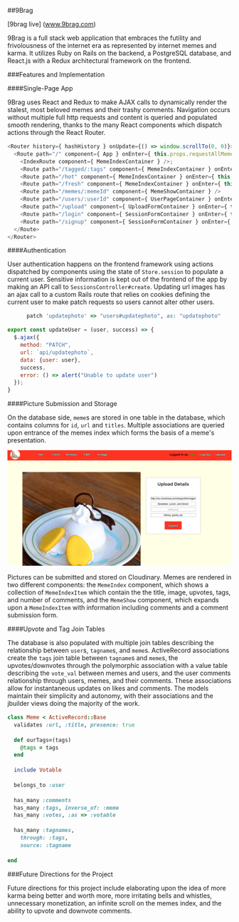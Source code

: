 ##9Brag

[9brag live] (www.9brag.com)

9Brag is a full stack web application that embraces the futility and frivolousness of the internet era as represented by internet memes and karma. It utilizes Ruby on Rails on the backend, a PostgreSQL database, and React.js with a Redux architectural framework on the frontend.

###Features and Implementation

####Single-Page App

9Brag uses React and Redux to make AJAX calls to dynamically render the stalest, most beloved memes and their trashy comments. Navigation occurs without multiple full http requests and content is queried and populated smooth rendering, thanks to the many React components which dispatch actions through the React Router.

```javascript
<Router history={ hashHistory } onUpdate={() => window.scrollTo(0, 0)}>
  <Route path="/" component={ App } onEnter={ this.props.requestAllMemes }>
    <IndexRoute component={ MemeIndexContainer } />;
    <Route path="/tagged/:tags" component={ MemeIndexContainer } onEnter={ this.props.requestAllMemes }/>
    <Route path="/hot" component={ MemeIndexContainer } onEnter={ this.props.requestAllMemes }/>
    <Route path="/fresh" component={ MemeIndexContainer } onEnter={ this.props.requestAllMemes }/>
    <Route path="/memes/:memeId" component={ MemeShowContainer } />
    <Route path="/users/:userId" component={ UserPageContainer } onEnter={ this._fetchUserData }/>
    <Route path="/upload" component={ UploadFormContainer } onEnter={ this._ensureLoggedIn } />
    <Route path="/login" component={ SessionFormContainer } onEnter={ this._redirectIfLoggedIn } />
    <Route path="/signup" component={ SessionFormContainer } onEnter={ this._redirectIfLoggedIn } />
  </Route>
</Router>
  ```

####Authentication

User authentication happens on the frontend framework using actions dispatched by components using the state of `Store.session` to populate a current user. Sensitive information is kept out of the frontend of the app by making an API call to `SessionsController#create`. Updating url images has an ajax call to a custom Rails route that relies on cookies defining the current user to make patch requests so users cannot alter other users.

```ruby
      patch 'updatephoto' => "users#updatephoto", as: "updatephoto"
  ```

```javascript
export const updateUser = (user, success) => {
  $.ajax({
    method: "PATCH",
    url: `api/updatephoto`,
    data: {user: user},
    success,
    error: () => alert("Unable to update user")
  });
}
  ```

####Picture Submission and Storage

On the database side, `meme`s are stored in one table in the database, which contains columns for `id`, `url` and `titles`. Multiple associations are queried upon entrance of the memes index which forms the basis of a meme's presentation.

![upload screenshot](./app/assets/images/ss1.png)

Pictures can be submitted and stored on Cloudinary. Memes are rendered in two different components: the `MemeIndex` component, which shows a collection of `MemeIndexItem` which contain the the title, image, upvotes, tags, and number of comments, and the `MemeShow` component, which expands upon a `MemeIndexItem` with information including comments and a comment submission form.

####Upvote and Tag Join Tables

The database is also populated with multiple join tables describing the relationship between `user`s, `tagname`s, and `meme`s. ActiveRecord associations create the `tags` join table between `tagname`s and `meme`s, the upvotes/downvotes through the polymorphic association with a value table describing the `vote_val` between memes and users, and the user comments relationship through users, memes, and their comments. These associations allow for instantaneous updates on likes and comments. The models maintain their simplicity and autonomy, with their associations and the jbuilder views doing the majority of the work.

```ruby
class Meme < ActiveRecord::Base
  validates :url, :title, presence: true

  def ourTags=(tags)
    @tags = tags
  end

  include Votable

  belongs_to :user

  has_many :comments
  has_many :tags, inverse_of: :meme
  has_many :votes, :as => :votable

  has_many :tagnames,
    through: :tags,
    source: :tagname

end
  ```

###Future Directions for the Project

Future directions for this project include elaborating upon the idea of more karma being better and worth more, more irritating bells and whistles, unnecessary monetization, an infinite scroll on the memes index, and the ability to upvote and downvote comments.
